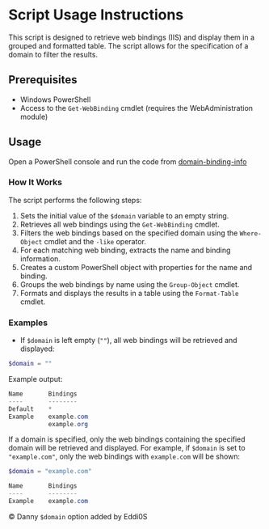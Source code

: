 # Script Usage Instructions

This script is designed to retrieve web bindings (IIS) and display them in a grouped and formatted table. The script allows for the specification of a domain to filter the results.

## Prerequisites

- Windows PowerShell
- Access to the `Get-WebBinding` cmdlet (requires the WebAdministration module)

## Usage

Open a PowerShell console and run the code from [domain-binding-info](domain-binding-info)

### How It Works

The script performs the following steps:

1. Sets the initial value of the `$domain` variable to an empty string.
2. Retrieves all web bindings using the `Get-WebBinding` cmdlet.
3. Filters the web bindings based on the specified domain using the `Where-Object` cmdlet and the `-like` operator.
4. For each matching web binding, extracts the name and binding information.
5. Creates a custom PowerShell object with properties for the name and binding.
6. Groups the web bindings by name using the `Group-Object` cmdlet.
7. Formats and displays the results in a table using the `Format-Table` cmdlet.

### Examples

- If `$domain` is left empty (`""`), all web bindings will be retrieved and displayed:

```powershell
$domain = ""
```
Example output:

```powershell
Name       Bindings
----       --------
Default    *
Example    example.com
           example.org
```

If a domain is specified, only the web bindings containing the specified domain will be retrieved and displayed. For example, if `$domain` is set to `"example.com"`, only the web bindings with `example.com` will be shown:

```powershell
$domain = "example.com"
```

```powershell
Name       Bindings
----       --------
Example    example.com
```

© Danny
`$domain` option added by Eddi0S
